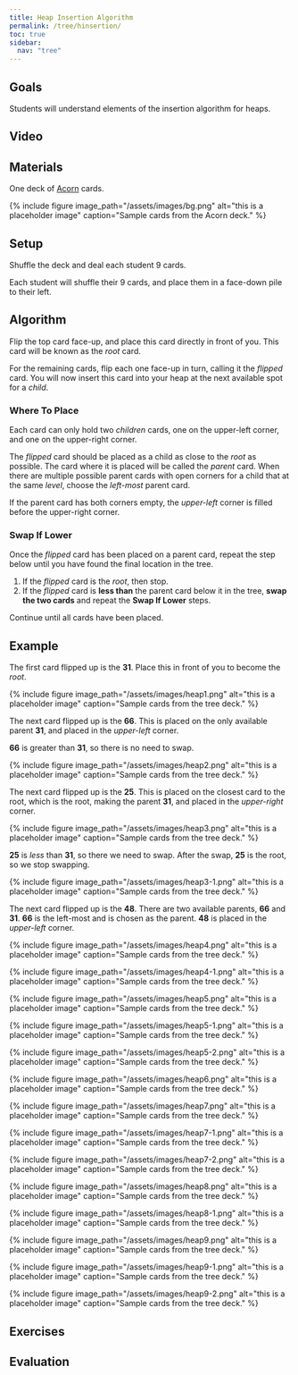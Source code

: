 ```yaml
---
title: Heap Insertion Algorithm
permalink: /tree/hinsertion/
toc: true
sidebar:
  nav: "tree"
---
```


## Goals

Students will understand elements of the insertion algorithm
for heaps.

## Video

## Materials

One deck of [Acorn]({{site.baseurl}}/tree) cards.

{% include figure image_path="/assets/images/bg.png" alt="this is a placeholder image" caption="Sample cards from the Acorn deck." %}

## Setup

Shuffle the deck and deal each student 9 cards.

Each student will shuffle their 9 cards, and place them
in a face-down pile to their left.

## Algorithm

Flip the top card face-up, and place this card directly
in front of you. This card will be known as the *root* card.

For the remaining cards, flip each one face-up in turn,
calling it the *flipped* card. You will now insert this
card into your heap at the next available spot for a *child*.

### Where To Place

Each card can only hold two *children* cards, one on the upper-left corner,
and one on the upper-right corner.

The *flipped* card should be placed as a child as close to the *root* as possible.
The card where it is placed will be called the *parent* card.
When there are multiple possible parent cards with open corners for a child that
at the same *level*, choose the *left-most* parent card.

If the parent card has both corners empty, the *upper-left* corner is filled
before the upper-right corner.

### Swap If Lower

Once the *flipped* card has been placed on a parent card, repeat the step
below until you have found the final location in the tree.

1. If the *flipped* card is the *root*, then stop.
2. If the *flipped* card is **less than** the parent card below it in
  the tree, **swap the two cards** and repeat the **Swap If Lower** steps.

Continue until all cards have been placed.

## Example

The first card flipped up is the **31**. Place this in front of you
to become the *root*.

{% include figure image_path="/assets/images/heap1.png" alt="this is a placeholder image" caption="Sample cards from the tree deck." %}

The next card flipped up is the **66**. This is placed on the only
available parent **31**, and placed in the *upper-left* corner.

**66** is
greater than **31**, so there is no need to swap.

{% include figure image_path="/assets/images/heap2.png" alt="this is a placeholder image" caption="Sample cards from the tree deck." %}

The next card flipped up is the **25**. This is placed on the closest
card to the root, which is the root, making the parent **31**,
and placed in the *upper-right* corner.

{% include figure image_path="/assets/images/heap3.png" alt="this is a placeholder image" caption="Sample cards from the tree deck." %}

**25** is
*less* than **31**, so there we need to swap. After the swap, **25** is the root, so
we stop swapping.

{% include figure image_path="/assets/images/heap3-1.png" alt="this is a placeholder image" caption="Sample cards from the tree deck." %}

The next card flipped up is the **48**. There are two
available parents, **66** and **31**. **66** is the left-most and is
chosen as the parent. **48** is placed in the *upper-left* corner.

{% include figure image_path="/assets/images/heap4.png" alt="this is a placeholder image" caption="Sample cards from the tree deck." %}

{% include figure image_path="/assets/images/heap4-1.png" alt="this is a placeholder image" caption="Sample cards from the tree deck." %}

{% include figure image_path="/assets/images/heap5.png" alt="this is a placeholder image" caption="Sample cards from the tree deck." %}

{% include figure image_path="/assets/images/heap5-1.png" alt="this is a placeholder image" caption="Sample cards from the tree deck." %}

{% include figure image_path="/assets/images/heap5-2.png" alt="this is a placeholder image" caption="Sample cards from the tree deck." %}

{% include figure image_path="/assets/images/heap6.png" alt="this is a placeholder image" caption="Sample cards from the tree deck." %}

{% include figure image_path="/assets/images/heap7.png" alt="this is a placeholder image" caption="Sample cards from the tree deck." %}

{% include figure image_path="/assets/images/heap7-1.png" alt="this is a placeholder image" caption="Sample cards from the tree deck." %}

{% include figure image_path="/assets/images/heap7-2.png" alt="this is a placeholder image" caption="Sample cards from the tree deck." %}

{% include figure image_path="/assets/images/heap8.png" alt="this is a placeholder image" caption="Sample cards from the tree deck." %}

{% include figure image_path="/assets/images/heap8-1.png" alt="this is a placeholder image" caption="Sample cards from the tree deck." %}

{% include figure image_path="/assets/images/heap9.png" alt="this is a placeholder image" caption="Sample cards from the tree deck." %}

{% include figure image_path="/assets/images/heap9-1.png" alt="this is a placeholder image" caption="Sample cards from the tree deck." %}

{% include figure image_path="/assets/images/heap9-2.png" alt="this is a placeholder image" caption="Sample cards from the tree deck." %}

## Exercises


## Evaluation
